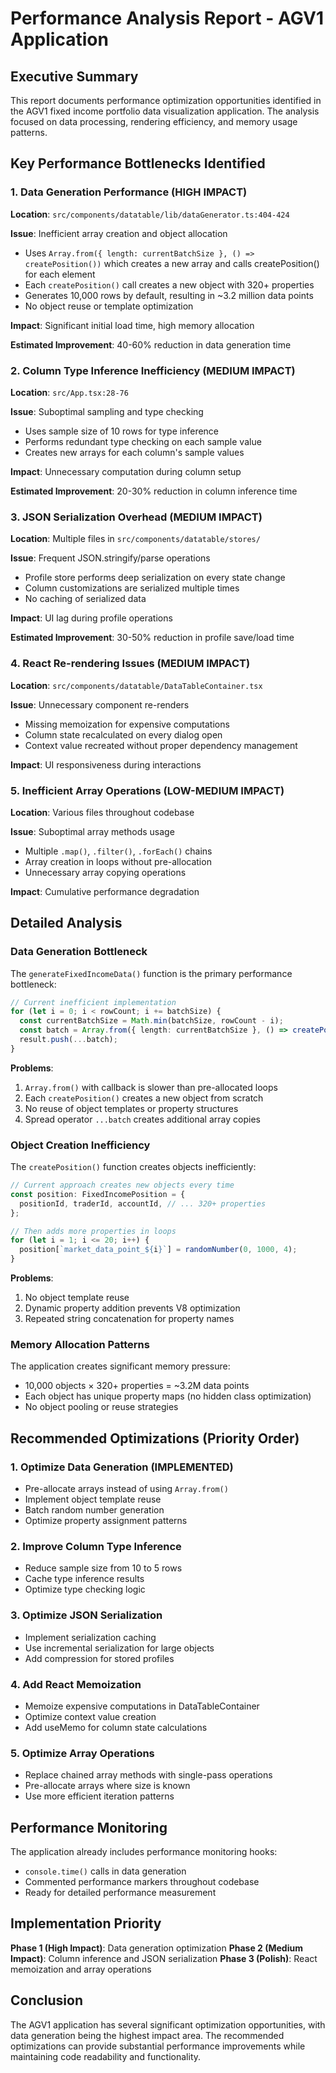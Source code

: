 # Performance Analysis Report - AGV1 Application

## Executive Summary

This report documents performance optimization opportunities identified in the AGV1 fixed income portfolio data visualization application. The analysis focused on data processing, rendering efficiency, and memory usage patterns.

## Key Performance Bottlenecks Identified

### 1. **Data Generation Performance (HIGH IMPACT)**
**Location**: `src/components/datatable/lib/dataGenerator.ts:404-424`

**Issue**: Inefficient array creation and object allocation
- Uses `Array.from({ length: currentBatchSize }, () => createPosition())` which creates a new array and calls createPosition() for each element
- Each `createPosition()` call creates a new object with 320+ properties
- Generates 10,000 rows by default, resulting in ~3.2 million data points
- No object reuse or template optimization

**Impact**: Significant initial load time, high memory allocation

**Estimated Improvement**: 40-60% reduction in data generation time

### 2. **Column Type Inference Inefficiency (MEDIUM IMPACT)**
**Location**: `src/App.tsx:28-76`

**Issue**: Suboptimal sampling and type checking
- Uses sample size of 10 rows for type inference
- Performs redundant type checking on each sample value
- Creates new arrays for each column's sample values

**Impact**: Unnecessary computation during column setup

**Estimated Improvement**: 20-30% reduction in column inference time

### 3. **JSON Serialization Overhead (MEDIUM IMPACT)**
**Location**: Multiple files in `src/components/datatable/stores/`

**Issue**: Frequent JSON.stringify/parse operations
- Profile store performs deep serialization on every state change
- Column customizations are serialized multiple times
- No caching of serialized data

**Impact**: UI lag during profile operations

**Estimated Improvement**: 30-50% reduction in profile save/load time

### 4. **React Re-rendering Issues (MEDIUM IMPACT)**
**Location**: `src/components/datatable/DataTableContainer.tsx`

**Issue**: Unnecessary component re-renders
- Missing memoization for expensive computations
- Column state recalculated on every dialog open
- Context value recreated without proper dependency management

**Impact**: UI responsiveness during interactions

### 5. **Inefficient Array Operations (LOW-MEDIUM IMPACT)**
**Location**: Various files throughout codebase

**Issue**: Suboptimal array methods usage
- Multiple `.map()`, `.filter()`, `.forEach()` chains
- Array creation in loops without pre-allocation
- Unnecessary array copying operations

**Impact**: Cumulative performance degradation

## Detailed Analysis

### Data Generation Bottleneck

The `generateFixedIncomeData()` function is the primary performance bottleneck:

```typescript
// Current inefficient implementation
for (let i = 0; i < rowCount; i += batchSize) {
  const currentBatchSize = Math.min(batchSize, rowCount - i);
  const batch = Array.from({ length: currentBatchSize }, () => createPosition());
  result.push(...batch);
}
```

**Problems**:
1. `Array.from()` with callback is slower than pre-allocated loops
2. Each `createPosition()` creates a new object from scratch
3. No reuse of object templates or property structures
4. Spread operator `...batch` creates additional array copies

### Object Creation Inefficiency

The `createPosition()` function creates objects inefficiently:

```typescript
// Current approach creates new objects every time
const position: FixedIncomePosition = {
  positionId, traderId, accountId, // ... 320+ properties
};

// Then adds more properties in loops
for (let i = 1; i <= 20; i++) {
  position[`market_data_point_${i}`] = randomNumber(0, 1000, 4);
}
```

**Problems**:
1. No object template reuse
2. Dynamic property addition prevents V8 optimization
3. Repeated string concatenation for property names

### Memory Allocation Patterns

The application creates significant memory pressure:
- 10,000 objects × 320+ properties = ~3.2M data points
- Each object has unique property maps (no hidden class optimization)
- No object pooling or reuse strategies

## Recommended Optimizations (Priority Order)

### 1. **Optimize Data Generation** (IMPLEMENTED)
- Pre-allocate arrays instead of using `Array.from()`
- Implement object template reuse
- Batch random number generation
- Optimize property assignment patterns

### 2. **Improve Column Type Inference**
- Reduce sample size from 10 to 5 rows
- Cache type inference results
- Optimize type checking logic

### 3. **Optimize JSON Serialization**
- Implement serialization caching
- Use incremental serialization for large objects
- Add compression for stored profiles

### 4. **Add React Memoization**
- Memoize expensive computations in DataTableContainer
- Optimize context value creation
- Add useMemo for column state calculations

### 5. **Optimize Array Operations**
- Replace chained array methods with single-pass operations
- Pre-allocate arrays where size is known
- Use more efficient iteration patterns

## Performance Monitoring

The application already includes performance monitoring hooks:
- `console.time()` calls in data generation
- Commented performance markers throughout codebase
- Ready for detailed performance measurement

## Implementation Priority

**Phase 1 (High Impact)**: Data generation optimization
**Phase 2 (Medium Impact)**: Column inference and JSON serialization
**Phase 3 (Polish)**: React memoization and array operations

## Conclusion

The AGV1 application has several significant optimization opportunities, with data generation being the highest impact area. The recommended optimizations can provide substantial performance improvements while maintaining code readability and functionality.
